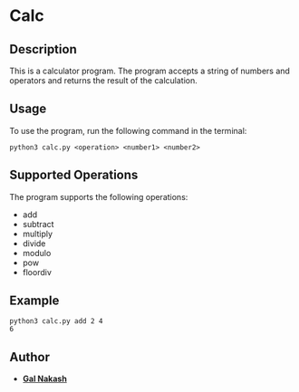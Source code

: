 # Calc

## Description
This is a calculator program. 
The program accepts a string of numbers and operators and returns the result of the calculation.


## Usage
To use the program, run the following command in the terminal:
```
python3 calc.py <operation> <number1> <number2>
```


## Supported Operations
The program supports the following operations:
- add
- subtract
- multiply
- divide
- modulo
- pow
- floordiv


## Example
```
python3 calc.py add 2 4
6
```

## Author
- [**Gal Nakash**]()